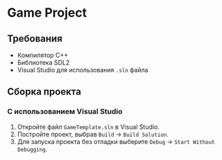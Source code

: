 # Game Project

## Требования
- Компилятор C++
- Библиотека SDL2
- Visual Studio для использования `.sln` файла

## Сборка проекта

### С использованием Visual Studio
1. Откройте файл `GameTemplate.sln` в Visual Studio.
2. Постройте проект, выбрав `Build` -> `Build Solution`.
3. Для запуска проекта без отладки выберите `Debug` -> `Start Without Debugging`.
